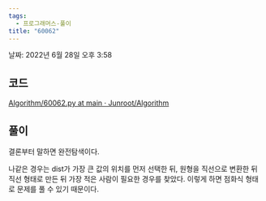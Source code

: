 ```yaml
---
tags:
  - 프로그래머스-풀이
title: "60062"
---
```


날짜: 2022년 6월 28일 오후 3:58

## 코드

[Algorithm/60062.py at main · Junroot/Algorithm](https://github.com/Junroot/Algorithm/blob/main/programmers/60062.py)

## 풀이

결론부터 말하면 완전탐색이다.

나같은 경우는 dist가 가장 큰 값의 위치를 먼저 선택한 뒤, 원형을 직선으로 변환한 뒤 직선 형태로 만든 뒤 가장 적은 사람이 필요한 경우를 찾았다. 이렇게 하면 점화식 형태로 문제를 풀 수 있기 때문이다.
